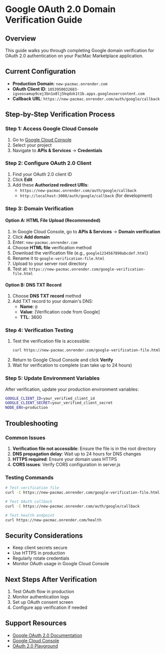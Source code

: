 # Google OAuth 2.0 Domain Verification Guide

## Overview
This guide walks you through completing Google domain verification for OAuth 2.0 authentication on your PacMac Marketplace application.

## Current Configuration
- **Production Domain**: `new-pacmac.onrender.com`
- **OAuth Client ID**: `1053950032683-igseosamup9cej3bn1o8lj5kqdok1t1b.apps.googleusercontent.com`
- **Callback URL**: `https://new-pacmac.onrender.com/auth/google/callback`

## Step-by-Step Verification Process

### Step 1: Access Google Cloud Console
1. Go to [Google Cloud Console](https://console.cloud.google.com/)
2. Select your project
3. Navigate to **APIs & Services** → **Credentials**

### Step 2: Configure OAuth 2.0 Client
1. Find your OAuth 2.0 client ID
2. Click **Edit**
3. Add these **Authorized redirect URIs**:
   - `https://new-pacmac.onrender.com/auth/google/callback`
   - `http://localhost:3000/auth/google/callback` (for development)

### Step 3: Domain Verification

#### Option A: HTML File Upload (Recommended)
1. In Google Cloud Console, go to **APIs & Services** → **Domain verification**
2. Click **Add domain**
3. Enter: `new-pacmac.onrender.com`
4. Choose **HTML file** verification method
5. Download the verification file (e.g., `google1234567890abcdef.html`)
6. Rename it to `google-verification-file.html`
7. Upload to your server root directory
8. Test at: `https://new-pacmac.onrender.com/google-verification-file.html`

#### Option B: DNS TXT Record
1. Choose **DNS TXT record** method
2. Add TXT record to your domain's DNS:
   - **Name**: `@`
   - **Value**: [Verification code from Google]
   - **TTL**: 3600

### Step 4: Verification Testing
1. Test the verification file is accessible:
   ```bash
   curl https://new-pacmac.onrender.com/google-verification-file.html
   ```
2. Return to Google Cloud Console and click **Verify**
3. Wait for verification to complete (can take up to 24 hours)

### Step 5: Update Environment Variables
After verification, update your production environment variables:
```bash
GOOGLE_CLIENT_ID=your_verified_client_id
GOOGLE_CLIENT_SECRET=your_verified_client_secret
NODE_ENV=production
```

## Troubleshooting

### Common Issues
1. **Verification file not accessible**: Ensure the file is in the root directory
2. **DNS propagation delay**: Wait up to 24 hours for DNS changes
3. **HTTPS required**: Ensure your domain uses HTTPS
4. **CORS issues**: Verify CORS configuration in server.js

### Testing Commands
```bash
# Test verification file
curl -I https://new-pacmac.onrender.com/google-verification-file.html

# Test OAuth callback
curl -I https://new-pacmac.onrender.com/auth/google/callback

# Test health endpoint
curl https://new-pacmac.onrender.com/health
```

## Security Considerations
- Keep client secrets secure
- Use HTTPS in production
- Regularly rotate credentials
- Monitor OAuth usage in Google Cloud Console

## Next Steps After Verification
1. Test OAuth flow in production
2. Monitor authentication logs
3. Set up OAuth consent screen
4. Configure app verification if needed

## Support Resources
- [Google OAuth 2.0 Documentation](https://developers.google.com/identity/protocols/oauth2/web-server#uri-validation)
- [Google Cloud Console](https://console.cloud.google.com/)
- [OAuth 2.0 Playground](https://developers.google.com/oauthplayground/)
